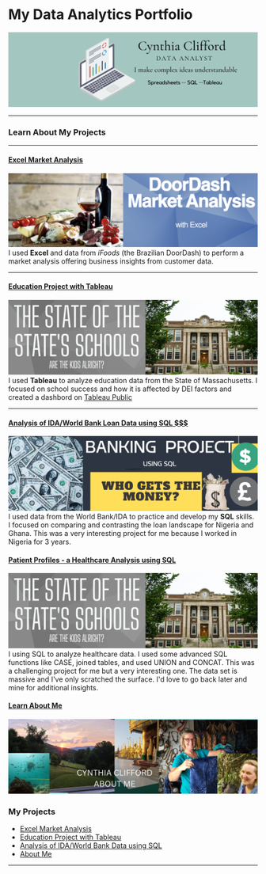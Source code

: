 # My Data Analytics Portfolio
[<img src="images/Mint Banner.png?raw=true"/>](https://www.linkedin.com/in/cynthia-a-clifford/)

---

### Learn About My Projects




---
#### [Excel Market Analysis](https://www.linkedin.com/pulse/door-dash-market-analysis-cynthia-clifford/)
[<img src="images/DoorDashCoverPic.png?raw=true"/>](https://www.linkedin.com/pulse/door-dash-market-analysis-cynthia-clifford/)
I used **Excel** and data from *iFoods* (the Brazilian DoorDash) to perform a market analysis offering business insights from customer data. 


---
#### [Education Project with Tableau](https://www.linkedin.com/pulse/whats-up-schools-cynthia-clifford/)
[<img src="images/WhatsUpWithSchoolscover.png?raw=true"/>](https://www.linkedin.com/pulse/whats-up-schools-cynthia-clifford/)
I used **Tableau** to analyze education data from the State of Massachusetts. I focused on school success and how it is affected by DEI factors and created a dashbord on [Tableau Public](https://public.tableau.com/app/profile/cynthia.clifford)

---

#### [Analysis of IDA/World Bank Loan Data using SQL $$$](https://www.linkedin.com/pulse/who-gets-money-cynthia-clifford)
[<img src="images/Banking Cover Article.png?raw=true"/>](https://www.linkedin.com/pulse/who-gets-money-cynthia-clifford/)
I used data from the World Bank/IDA to practice and develop my **SQL** skills. I focused on comparing and contrasting the loan landscape for Nigeria and Ghana. This was a very interesting project for me because I worked in Nigeria for 3 years.

#### [Patient Profiles - a Healthcare Analysis using SQL](https://www.linkedin.com/pulse/patient-profiles-healthcare-analysis-cynthia-clifford)
[<img src="images/WhatsUpWithSchoolscover.png?raw=true"/>](https://www.linkedin.com/pulse/patient-profiles-healthcare-analysis-cynthia-clifford)
I using SQL to analyze healthcare data. I used some advanced SQL functions like CASE, joined tables, and used UNION and CONCAT. This was a challenging project for me but a very interesting one. The data set is massive and I've only scratched the surface. I'd love to go back later and mine for additional insights.

#### [Learn About Me](/aboutme.md)
[<img src="images/AboutMe.png?raw=true"/>](/aboutme.md)    
### My Projects

- [Excel Market Analysis](https://www.linkedin.com/pulse/door-dash-market-analysis-cynthia-clifford/)
- [Education Project with Tableau](https://www.linkedin.com/pulse/whats-up-schools-cynthia-clifford/)
- [Analysis of IDA/World Bank Data using SQL](https://www.linkedin.com/pulse/who-gets-money-cynthia-clifford/)
- [About Me](/aboutme.md)


---




